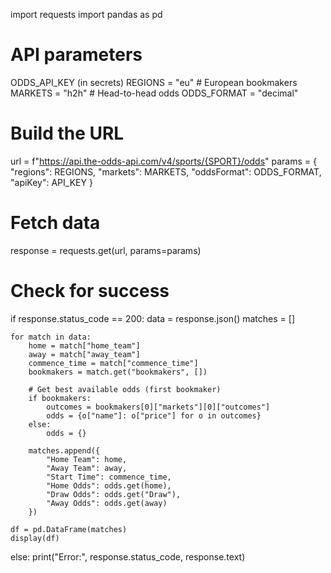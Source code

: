 import requests
import pandas as pd

# API parameters

ODDS_API_KEY (in secrets)
REGIONS = "eu"  # European bookmakers
MARKETS = "h2h"  # Head-to-head odds
ODDS_FORMAT = "decimal"

# Build the URL
url = f"https://api.the-odds-api.com/v4/sports/{SPORT}/odds"
params = {
    "regions": REGIONS,
    "markets": MARKETS,
    "oddsFormat": ODDS_FORMAT,
    "apiKey": API_KEY
}

# Fetch data
response = requests.get(url, params=params)

# Check for success
if response.status_code == 200:
    data = response.json()
    matches = []

    for match in data:
        home = match["home_team"]
        away = match["away_team"]
        commence_time = match["commence_time"]
        bookmakers = match.get("bookmakers", [])

        # Get best available odds (first bookmaker)
        if bookmakers:
            outcomes = bookmakers[0]["markets"][0]["outcomes"]
            odds = {o["name"]: o["price"] for o in outcomes}
        else:
            odds = {}

        matches.append({
            "Home Team": home,
            "Away Team": away,
            "Start Time": commence_time,
            "Home Odds": odds.get(home),
            "Draw Odds": odds.get("Draw"),
            "Away Odds": odds.get(away)
        })

    df = pd.DataFrame(matches)
    display(df)
else:
    print("Error:", response.status_code, response.text)